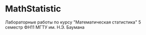 # MathStatistic
Лабораторные работы по курсу "Математическая статистика" 5 семестр ФН11 МГТУ им. Н.Э. Баумана
